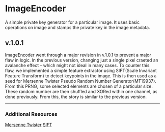 # ImageEncoder
A simple private key generator for a particular image. It uses basic operations on image and stamps the private key in the image metadata.

## v.1.0.1
ImageEncoder went through a major revision in v.1.0.1 to prevent a major flaw in logic. In the previous version, changing just a single pixel craeted an avalanche effect - which might not ideal in many cases. To counter this flaw, we implemented a simple feature extractor using SIFT(Scale Invariant Feature Transform) to detect keypoints in the image. This is then used as a seed for Mersenne Twister Pseudo Random Number Generator(MT19937). From this PRNG, some selected elements are chosen of a particular size. These random number are then shuffled and XORed within one channel, as done previously. From this, the story is similar to the previous version.

---
### Additional Resources
[Mersenne Twister](https://en.wikipedia.org/wiki/Mersenne_Twister)
[SIFT](https://en.wikipedia.org/wiki/Scale-invariant_feature_transform)

